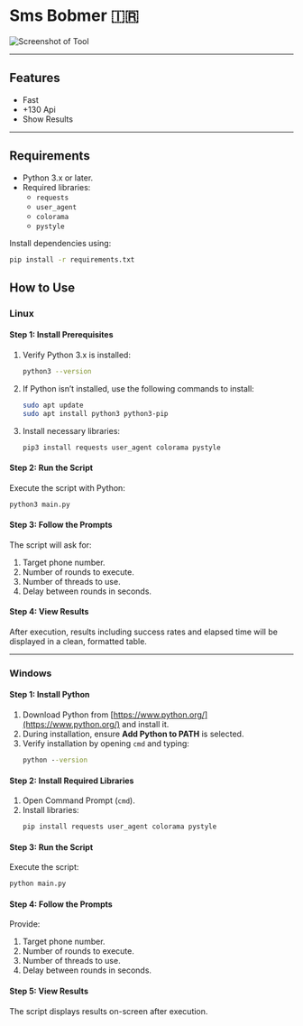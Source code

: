 # Sms Bobmer 🇮🇷

![Screenshot of Tool](tool_screenshot.png)

---

## Features
- Fast
- +130 Api
- Show Results

---

## Requirements
- Python 3.x or later.
- Required libraries:
  - `requests`
  - `user_agent`
  - `colorama`
  - `pystyle`

Install dependencies using:
```bash
pip install -r requirements.txt
```

## How to Use

### Linux
#### Step 1: Install Prerequisites
1. Verify Python 3.x is installed:
   ```bash
   python3 --version
   ```
2. If Python isn’t installed, use the following commands to install:
   ```bash
   sudo apt update
   sudo apt install python3 python3-pip
   ```
3. Install necessary libraries:
   ```bash
   pip3 install requests user_agent colorama pystyle
   ```

#### Step 2: Run the Script
Execute the script with Python:
```bash
python3 main.py
```

#### Step 3: Follow the Prompts
The script will ask for:
1. Target phone number.
2. Number of rounds to execute.
3. Number of threads to use.
4. Delay between rounds in seconds.

#### Step 4: View Results
After execution, results including success rates and elapsed time will be displayed in a clean, formatted table.

---

### Windows
#### Step 1: Install Python
1. Download Python from [https://www.python.org/](https://www.python.org/) and install it.
2. During installation, ensure **Add Python to PATH** is selected.
3. Verify installation by opening `cmd` and typing:
   ```cmd
   python --version
   ```

#### Step 2: Install Required Libraries
1. Open Command Prompt (`cmd`).
2. Install libraries:
   ```cmd
   pip install requests user_agent colorama pystyle
   ```

#### Step 3: Run the Script
Execute the script:
```cmd
python main.py
```

#### Step 4: Follow the Prompts
Provide:
1. Target phone number.
2. Number of rounds to execute.
3. Number of threads to use.
4. Delay between rounds in seconds.

#### Step 5: View Results
The script displays results on-screen after execution.
